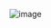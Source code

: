 ![image](https://user-images.githubusercontent.com/96529109/215327635-b3f45171-f7c6-4449-b771-8ee964a5ca48.png)
